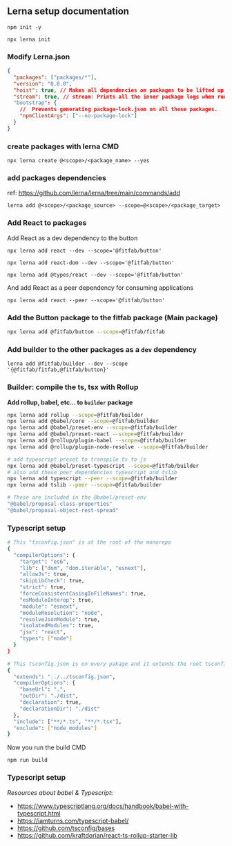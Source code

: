 ## Lerna setup documentation

`npm init -y`

`npx lerna init`

### Modify Lerna.json

```json
{
  "packages": ["packages/*"],
  "version": "0.0.0",
  "hoist": true, // Makes all dependencies on packages to be lifted up to the root so we de-dupe.
  "stream": true, // stream: Prints all the inner package logs when run.
  "bootstrap": {
    //  Prevents generating package-lock.json on all these packages.
    "npmClientArgs": ["--no-package-lock"]
  }
}
```

### create packages with lerna CMD

`npx lerna create @<scope>/<package_name> --yes`

### add packages dependencies

ref: https://github.com/lerna/lerna/tree/main/commands/add

`lerna add @<scope>/<package_source> --scope=@<scope>/<package_target>`

### Add React to packages

Add React as a dev dependency to the button

`npx lerna add react --dev --scope='@fitfab/button'`

`npx lerna add react-dom --dev --scope='@fitfab/button'`

`npx lerna add @types/react --dev --scope='@fitfab/button'`

And add React as a peer dependency for consuming applications

`npx lerna add react --peer --scope='@fitfab/button'`

### Add the Button package to the fitfab package (Main package)

```bash
npx lerna add @fitfab/button --scope=@fitfab/fitfab
```

### Add builder to the other packages as a `dev` dependency

`lerna add @fitfab/builder --dev --scope '{@fitfab/fitfab,@fitfab/button}'`

### Builder: compile the ts, tsx with Rollup

**Add rollup, babel, etc... to `builder` package**

```bash
npx lerna add rollup --scope=@fitfab/builder
npx lerna add @babel/core --scope=@fitfab/builder
npx lerna add @babel/preset-env --scope=@fitfab/builder
npx lerna add @babel/preset-react --scope=@fitfab/builder
npx lerna add @rollup/plugin-babel --scope=@fitfab/builder
npx lerna add @rollup/plugin-node-resolve --scope=@fitfab/builder

# add typescript preset to transpile ts to js
npx lerna add @babel/preset-typescript --scope=@fitfab/builder
# also add these peer dependencies typescript and tslib
npx lerna add typescript --peer --scope=@fitfab/builder
npx lerna add tslib --peer --scope=@fitfab/builder
```

```bash
# These are included in the @babel/preset-env
"@babel/proposal-class-properties"
"@babel/proposal-object-rest-spread"
```

### Typescript setup

```bash
# This "tsconfig.json" is at the root of the monorepo
{
  "compilerOptions": {
    "target": "es6",
    "lib": ["dom", "dom.iterable", "esnext"],
    "allowJs": true,
    "skipLibCheck": true,
    "strict": true,
    "forceConsistentCasingInFileNames": true,
    "esModuleInterop": true,
    "module": "esnext",
    "moduleResolution": "node",
    "resolveJsonModule": true,
    "isolatedModules": true,
    "jsx": "react",
    "types": ["node"]
  }
}
```

```bash
# This tsconfig.json is on every pakage and it extends the root tsconfig.json
{
  "extends": "../../tsconfig.json",
  "compilerOptions": {
    "baseUrl": ".",
    "outDir": "./dist",
    "declaration": true,
    "declarationDir": "./dist"
  },
  "include": ["**/*.ts", "**/*.tsx"],
  "exclude": ["node_modules"]
}
```

Now you run the build CMD

`npm run build`

### Typescript setup

_Resources about babel & Typescript_:

- https://www.typescriptlang.org/docs/handbook/babel-with-typescript.html
- https://iamturns.com/typescript-babel/
- https://github.com/tsconfig/bases
- https://github.com/kraftdorian/react-ts-rollup-starter-lib
